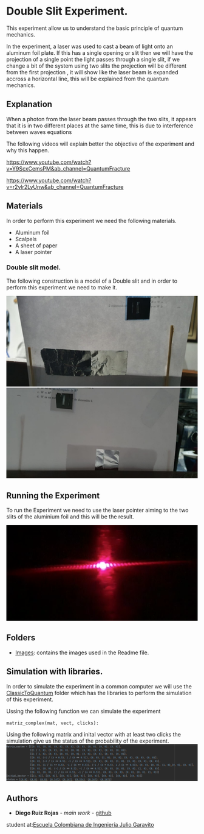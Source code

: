 # Double Slit Experiment.

This experiment allow us to understand the basic principle of quantum mechanics.

In the experiment, a laser was used to cast a beam of light onto an aluminum foil plate. If this has a single opening or slit then we will have the projection of a single point the light passes through a single slit, if we change a bit of the system using two slits the projection will be different from the first projection , it will show like the laser beam is expanded accross a horizontal line, this will be explained from the quantum mechanics.

## Explanation
When a photon from the laser beam passes through the two slits, it appears that it is in two different places at the same time, this is due to interference between waves equations

The following videos will explain better the objective of the experiment and why this happen.

https://www.youtube.com/watch?v=Y9ScxCemsPM&ab_channel=QuantumFracture

https://www.youtube.com/watch?v=r2vlr2LyUnw&ab_channel=QuantumFracture
## Materials

In order to perform this experiment we need the following materials.
- Aluminum foil
- Scalpels
- A sheet of paper
- A laser pointer


### Double slit model.

The following construction is a model of a Double slit and in order to perform this experiment we need to make it.

![](Images/Slits1.jpeg)
![](Images/Slits2.jpeg)
 
## Running the Experiment

To run the Experiment we need to use the laser pointer aiming to the two slits of the aluminium foil and this will be the result.

![](Images/laser.PNG)
## Folders
- [Images](https://github.com/Diegoruro/ComplexCNYT/tree/master/Images): contains the images used in the Readme file.

## Simulation with libraries.
In order to simulate the experiment in a common computer we will use the [ClassicToQuantum](https://github.com/Diegoruro/CNYT/tree/master/ClassicToQuantum) folder which has the libraries to perform the simulation of this experiment.

Ussing the following function we can simulate the experiment
```
matriz_complex(mat, vect, clicks):
```
Using the following matrix and inital vector with at least two clicks the simulation give us the status of the probability of the experiment.
![](Images/Matrix.PNG)


## Authors

* **Diego Ruiz Rojas** - *main work* - [github](https://github.com/Diegoruro)

student at:[Escuela Colombiana de Ingeniería Julio Garavito](https://www.escuelaing.edu.co/es/)
